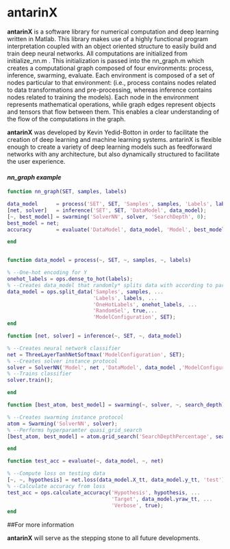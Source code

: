 # antarinX

**antarinX** is a software library for numerical computation and deep learning 
written in Matlab. This library makes use of a highly functional program interpretation 
coupled with an object oriented structure to easily build and train deep neural 
networks. All computations are initialized from initialize_nn.m . This initialization
is passed into the nn_graph.m which creates a computational graph composed of four 
environments: process, inference, swarming, evaluate. Each environment is composed of
a set of nodes particular to that environment: (i.e., process contains nodes related to 
data transformations and pre-processing, whereas inference contains nodes related to 
training the models). Each node in the environment represents mathematical operations, while
graph edges represent objects and tensors that flow between them. 
This enables a clear understanding of the flow of the computations in the graph. 

**antarinX** was developed by Kevin Yedid-Botton in order to facilitate the creation 
of deep learning and machine learning systems. antarinX is flexible enough to create
a variety of deep learning models such as feedforward networks with any architecture,
but also dynamically structured to facilitate the user experience.


#### *nn_graph example*
```matlab
function nn_graph(SET, samples, labels)

data_model      = process('SET', SET, 'Samples', samples, 'Labels', labels);
[net, solver]   = inference('SET', SET, 'DataModel', data_model);
[~, best_model] = swarming('SolverNN', solver, 'SearchDepth', 0);
best_model = net;
accuracy        = evaluate('DataModel', data_model, 'Model', best_model);

end


function data_model = process(~, SET, ~, samples, ~, labels)

% --One-hot encoding for Y
onehot_labels = ops.dense_to_hot(labels);
% --Creates data_model that randomly* splits data with according to partition
data_model = ops.split_data('Samples', samples, ...
                            'Labels', labels, ...
                            'OneHotLabels', onehot_labels, ...
                            'RandomSel', true,...
                            'ModelConfiguration', SET);
end

function [net, solver] = inference(~, SET, ~, data_model)

% --Creates neural network classifier
net = ThreeLayerTanhNetSoftmax('ModelConfiguration', SET);
% --Creates solver instance protocol
solver = SolverNN('Model', net ,'DataModel', data_model ,'ModelConfiguration', SET);
% --Trains classifier
solver.train();

end

function [best_atom, best_model] = swarming(~, solver, ~, search_depth)

% --Creates swarming instance protocol
atom = Swarming('SolverNN', solver);
% --Performs hyperparamter quasi_grid_search
[best_atom, best_model] = atom.grid_search('SearchDepthPercentage', search_depth);

end

function test_acc = evaluate(~, data_model, ~, net)

% --Compute loss on testing data
[~, ~, hypothesis] = net.loss(data_model.X_tt, data_model.y_tt, 'test');
% --Calculate accuracy from loss
test_acc = ops.calculate_accuracy('Hypothesis', hypothesis, ...
                                  'Target', data_model.yraw_tt, ...
                                  'Verbose', true);
end

```

##For more information

**antarinX** will serve as the stepping stone to all future developments. 
